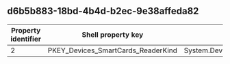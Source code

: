 ## d6b5b883-18bd-4b4d-b2ec-9e38affeda82

Property identifier | Shell property key | Shell name | Alias
--- | --- | --- | ---
2 | PKEY_Devices_SmartCards_ReaderKind | System.Devices.SmartCards.ReaderKind | 

